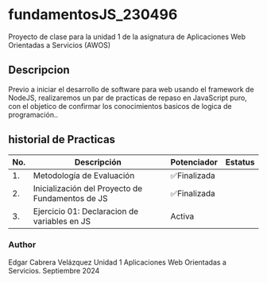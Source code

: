 # fundamentosJS_230496
Proyecto de clase para la unidad 1 de la asignatura de Aplicaciones Web Orientadas a Servicios (AWOS)

## Descripcion 

Previo a iniciar el desarrollo de software para web usando el framework de
NodeJS, realizaremos un par de practicas de repaso en JavaScript puro, con
el objetico de confirmar los conocimientos basicos de logica de 
programación..

## historial de Practicas
|No.|Descripción|Potenciador|Estatus|
| --|--|--|--|
|1.|Metodología de Evaluación|✅Finalizada|
|2.|Inicialización del Proyecto de Fundamentos de JS|✅Finalizada|
|3.|Ejercicio 01: Declaracion de variables en JS| Activa|


### Author
Edgar Cabrera Velázquez
Unidad 1
Aplicaciones Web Orientadas a Servicios.
Septiembre 2024
